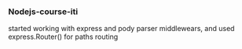 ### Nodejs-course-iti
started working with express and pody parser middlewears, and used express.Router() for paths routing
